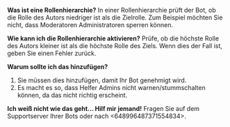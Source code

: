**Was ist eine Rollenhierarchie?** In einer Rollenhierarchie prüft der Bot, ob die Rolle des Autors niedriger ist als die Zielrolle. Zum Beispiel möchten Sie nicht, dass Moderatoren Administratoren sperren können.

**Wie kann ich die Rollenhierarchie aktivieren?** Prüfe, ob die höchste Rolle des Autors kleiner ist als die höchste Rolle des Ziels. Wenn dies der Fall ist, geben Sie einen Fehler zurück.

**Warum sollte ich das hinzufügen?**
1. Sie müssen dies hinzufügen, damit Ihr Bot genehmigt wird.
2. Es macht es so, dass Helfer Admins nicht warnen/stummschalten können, da das nicht richtig erscheint.

**Ich weiß nicht wie das geht... Hilf mir jemand!** Fragen Sie auf dem Supportserver Ihrer Bots oder nach <648996487371554834>.
